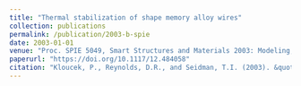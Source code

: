 ```yaml
---
title: "Thermal stabilization of shape memory alloy wires"
collection: publications
permalink: /publication/2003-b-spie
date: 2003-01-01
venue: "Proc. SPIE 5049, Smart Structures and Materials 2003: Modeling, Signal Processing, and Control"
paperurl: "https://doi.org/10.1117/12.484058"
citation: "Kloucek, P., Reynolds, D.R., and Seidman, T.I. (2003). &quot;Thermal stabilization of shape memory alloy wires.&quot; in <i>Proc. SPIE 5049, Smart Structures and Materials 2003: Modeling, Signal Processing, and Control</i>"
---
```

